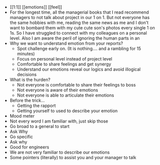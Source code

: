 - [[1:1]] [[emotions]] [[feel]]
- For the longest time, all the managerial books that I read recommend managers to not talk about project in our 1 on 1. But not everyone has the same hobbies with me, reading the same news as me and I don't want to bombard them with my cute cute son's photos every single 1 on 1s. So I have struggled to connect with my colleagues on a personal level. Also I am aware the peril of ignoring the human parts in an 
- Why we want to understand emotion from your reports?
    - Spot challenge early on. (It is nothing.... and a rambling for 15 minutes)
    - Focus on personal level instead of project level
    - Comfortable to share feelings and get synergy
    - Understand our emotions reveal our logics and avoid illogical decisions
- What is the hurden?
    - Not everyone is comfortable to share their feelings to boss
    - Not everyone is aware of their emotions
    - Not everyone is able to articulate their emotions
- Before the trick...
    - Getting the rapport
    - Getting yourself to used to describe your emotion
- Mood meter
- Not every word I am familiar with, just skip those
- Go broad to a general to start
- Ask Why
- Go specific 
- Ask why
- Good for engineers
- We are not very familiar to describe our emotions
- Some pointers (literally) to assist you and your manager to talk
